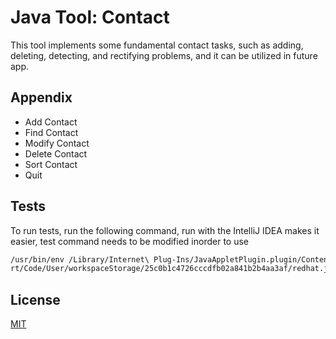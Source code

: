 # Java Tool: Contact

This tool implements some fundamental contact tasks, such as adding, deleting, detecting, and rectifying problems, and it can be utilized in future app.
## Appendix

- Add Contact
- Find Contact
- Modify Contact
- Delete Contact
- Sort Contact
- Quit             



## Tests

To run tests, run the following command, run with the IntelliJ IDEA makes it easier, test command needs to be modified inorder to use

```bash
/usr/bin/env /Library/Internet\ Plug-Ins/JavaAppletPlugin.plugin/Contents/Home/bin/java -cp /Users/[Username]/Library/Application\ Suppo
rt/Code/User/workspaceStorage/25c0b1c4726cccdfb02a841b2b4aa3af/redhat.java/jdt_ws/Java_Tool-Contact_7b0652f8/bin App
```

## License

[MIT](https://choosealicense.com/licenses/mit/)
